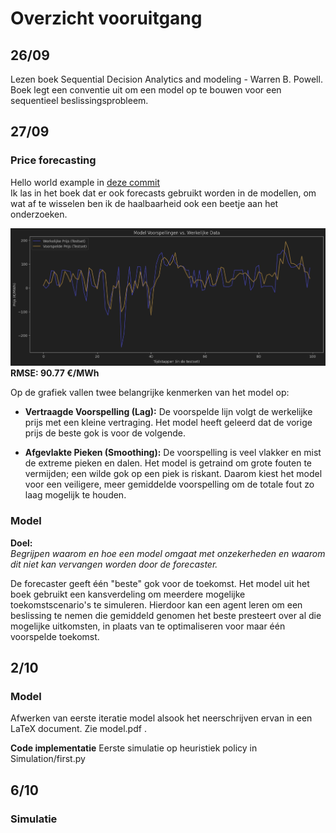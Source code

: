 # Overzicht vooruitgang

## 26/09
Lezen boek Sequential Decision Analytics and modeling - Warren B. Powell.  
Boek legt een conventie uit om een model op te bouwen voor een sequentieel beslissingsprobleem. 

## 27/09
### Price forecasting   
Hello world example in [deze commit](https://github.com/DeLany123/Thesis/commit/340c0341b57fafdc6a76f11dc324c3bce96f8e41)  
Ik las in het boek dat er ook forecasts gebruikt worden in de modellen, om wat af te wisselen ben ik de haalbaarheid ook een beetje aan het onderzoeken.  
    
![Mijn data-analyse grafiek](plots/model1_prediction_output_sample.png "Voorspelling vs. Werkelijkheid voor 2024")    
**RMSE: 90.77 €/MWh**

Op de grafiek vallen twee belangrijke kenmerken van het model op:

*   **Vertraagde Voorspelling (Lag):** De voorspelde lijn volgt de werkelijke prijs met een kleine vertraging. Het model heeft geleerd dat de vorige prijs de beste gok is voor de volgende.

*   **Afgevlakte Pieken (Smoothing):** De voorspelling is veel vlakker en mist de extreme pieken en dalen. Het model is getraind om grote fouten te vermijden; een wilde gok op een piek is riskant. Daarom kiest het model voor een veiligere, meer gemiddelde voorspelling om de totale fout zo laag mogelijk te houden.  

### Model
**Doel:**  
*Begrijpen waarom en hoe een model omgaat met onzekerheden en waarom dit niet kan vervangen worden door de forecaster.*

De forecaster geeft één "beste" gok voor de toekomst. Het model uit het boek gebruikt een kansverdeling om meerdere mogelijke toekomstscenario's te simuleren. Hierdoor kan een agent leren om een beslissing te nemen die gemiddeld genomen het beste presteert over al die mogelijke uitkomsten, in plaats van te optimaliseren voor maar één voorspelde toekomst.

## 2/10
### Model
Afwerken van eerste iteratie model alsook het neerschrijven ervan in een LaTeX document. Zie model.pdf .

**Code implementatie**
Eerste simulatie op heuristiek policy in Simulation/first.py

## 6/10
### Simulatie

